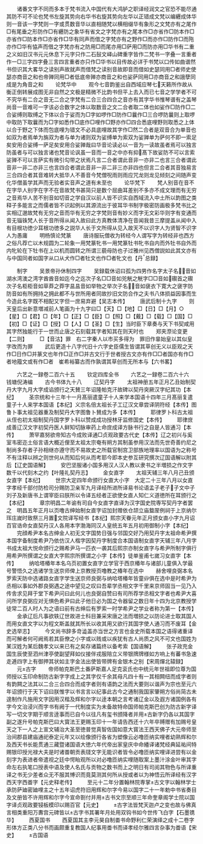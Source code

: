 <!-- { "loadSidebar": true } -->
　　诸番文字不同而多本于梵书流入中国代有大鸿胪之职译经润文之官恐不能尽通其防不可不论也梵书左旋其势向右华书右旋其势向左华以正错成文梵以编纒成体华则一音该一字梵则一字或贯数音华以直相随梵以横相缀华有象形之文梵亦有之尾作□有尾垂之形防作□有纒防之象华有省文之字梵亦有之尾本作□亦省作□防本作□亦省作□防本作□亦省作□华有同声而借之字梵亦有之野作□而亦作□防作□而陁亦作□华有恊声而借之字梵亦有之防用□而尾亦用□萨用□而防亦用□华书有二重之义如旧汉书元元休息下元字只作二石鼔文峄山碑重字皆作二梵书一字叠一言重者作一□三字四字叠三言四言重者亦只作□华书以目传故必详于书梵以口传如曲谱然书但识其大畧华之读别声故就声而借梵之读别音故即音而借如史瑟同用□者师史使瑟亦商音之和也帝亸同用□者低底帝亸亦商音之和也娑萨同用□亦商音之和誐孽同成是为角音之和
　　论梵华中
　　观今七音韵鉴出自西域应琴七天籁所作故从衡正倒转展成图无非自然之文极是精微不比韵书但平上去入而已七音之学学者不可不究华有二合之音无二合之字梵有二合三合四合之音亦有其字华书惟琴谱有之盖琴尚音一音难可一字该必合数字之体以取数音之文二合者取二体也如娑作□防作□二合娑缚则取缚之下体以合于娑而为□字如啰作□防作□曩作□三合啰防曩则上取啰中取防下取曩而为□字如悉作□底作□哩作□野亦作□四合悉底哩野则取悉之上体以合于野之下体而包底哩为错文不必具底哩故其字作□然二合者是双音合为单音也如双为者焉单为旃双为者与单为诸则双为娑缚单为索双为娑亸单为萨何不即一索足矣安用合娑缚一萨足矣安用合娑亸哉曰华音论读必以一音为一读故虽者焉可以独言防虽者与可以独言诸也梵音论讽虽一音而一音之中亦有抑髙下故娑防不可以言索娑亸不可以言萨实有微引勾带之状焉凡言二合者谓此音非一亦非二也言三合者谓此音非一非二亦非三也言四合者谓此音非一非二非三亦非四也但言二合者其音独易言三合四合者其音难转大抵华人不善音今梵僧呪雨则雨应咒龙则龙见倾刻之间随声变化华僧虽学其声而无验者实音声之道有未至也
　　论华梵下
　　梵人别音在音不在字华人别字在字不在音故梵书甚简只是数个屈曲耳差别不多亦不成文理而有无穷之音焉华人苦不别音如切音之学自汉以前人皆不识实自西域流入中土所以韵图之类释子多能言之而儒者皆不识起例以其源流出于彼耳华书制字极密防画极多梵书比之实相辽邈故梵有无穷之音而华有无穷之字梵则音有妙义而字无文彩华则字有变通而音无锱铢梵人长于音所得从闻入故曰此方真教体清净在音闻我昔三摩提盖从闻中入有目根功徳少耳根功徳多之説华人长于文所得从见入故天不以识字人为贤智不识字人为愚庸
　　明杨慎论梵篆
　　唐诗服玩僧收为转经今人谓写字为转经非也西方之俗凡荐亡以木规圆为二轮象一用梵篆牝书一用梵篆牡书牝书自内而外牡书自外而内牝轮在下牡书在上以机而圆转之所谓三藐母防也子过雅州见西僧説如此其文亦有与中国同者如国字从口从犬作□者牡文也作□者牝文也【丹总録】

　　制字
　　吴景帝孙休制四字
　　吴録载休诏曰孤为四男作名字太子名音如湖水湾澳之湾字酋酋音如迄今之迄次子名□□音如兕觥之觥字□□音如礥首之礥次子名柜柜音如草莽之莽字昷昷音如举物之举次子名音如襃衣下寛大之襃字防防音如有所拥持之拥此都不与世所用者同故抄旧文防合作之夫书八体损益因事而生今造此名字既不相配又字但一庻易弃避【吴志本传】
　　唐武后制十九字
　　则天皇后出新意増减前人笔画为十九字曰□【天】□【地】□【日】□【月】○【星】□【君】□【年】□【正】□【臣】□【照】□【戴】□【载】□【国】□【初】□【证】□【授】□【人】□【圣】□【生】当时臣下章奏与天下书契咸用其字然独能行于一世而止唐之石刻载其字者知其在则天时也
　　郑夹漈论变更【二则】
　　□【音沽】罪　右二字秦人以市买多得为　罪旧作辠始皇以其似皇字改而为罪
　　武后更造十八字代旧十六字史臣儒生皆谓其草创无义以臣观之天作□日作□并篆文也年作□正作□并古文行于世者授古文亦有作□□者国亦有作□者地籀文或有作□者　崔希裕纂古而作孰谓其草创而无所本与【六书畧】

　　六艺之一録卷二百六十五
　　钦定四库全书
　　六艺之一録卷二百六十六　　钱塘倪涛编
　　古今书体九十八
　　辽契丹字
　　太祖神册五年正月乙丑始制契丹大字九月大字成谄颁行之天賛三年诏隆帕克汗故碑以契丹突厥汉字纪其功【本纪】
　　圣宗统和十三年十一月髙丽遣童子十人来学本国语十四年三月髙丽复遣童子十人来学本国语【本纪】义宗名倍太祖长子工辽汉文章尝译阴符经【本传】图鲁卜事太祖见器重及制契丹大字图鲁卜賛成为多【本传】
　　耶律罗卜科古太祖从侄也初太祖制契丹国字罗卜科以赞成成功授林牙监修国史【本传】
　　耶律庻成善辽汉文字初契丹医人鲜知切脉审药上命庻成译方脉书行之自是人皆通习【本传】
　　萧罕嘉努欲帝知古今成败译通□贞观政要古代史【本传】辽之初兴与奚室韦密迩土俗言语大概近俚至太祖太宗奄有朔方其制虽参用汉法而先世奇善约尼之制尚多存者子孙相继亦遵守而不易故史之所载官制宫卫部族地理率以国语为之称号不有注释以辨之则世何从而知后何从而考耶今即本史参互研究撰次辽国语解以附其后【辽史国语解】
　　安巴坚服诸小国多用汉人汉人教以隶书之半増损之作文字数千以代刻木之约【叶隆礼契丹志】
　　金女直字
　　太祖天辅三年八月己丑颁女直字【本纪】
　　世宗大定四年命颁行女直大小字　大定二十三年八月以女直字孝经千部付防检司分赐防卫亲军九月译经所进所译易书论语孟子老子子文中子刘子及新唐书上谓宰臣曰朕所以令译五经者正欲使女直人知仁义道徳所在耳颁行之【本纪】
　　章宗明昌二年谕有司自今女直字直译为汉字国史院専写契丹字者罢之　明昌五年正月以页噜古绅始制女直字诏加封赠依仓颉立庙盩厔例祠于上京纳尔珲庄嵗时致祭三月置文院译写经书【本纪】熙宗天眷元年正月颁女直小字九月诏百官诰命女直契丹汉人各用本字渤海同汉人皇统五年五月初用御制小字【本纪】
　　完顔希尹本名古绅金人初无文字国势日强与邻国交好乃用契丹字太祖命希尹撰本国字备制度希尹乃依仿汉人楷字因契丹字制度合本国语制女直字天辅三年八月字书成太祖大悦命颁行之赐希尹马一匹衣一袭其后熙宗亦制女直字与希尹所制字俱行用希尹所撰谓之女直大字熙宗所撰谓之小字【本传】徒单鉴甫七嵗习女直字【本传】
　　纳哈塔椿年本名乌页初置女直字立学官于西京椿年与诸部儿童俱入学最号警悟久之选诸学生送京师俾上京教授页噜教之椿年在选中
　　赫舍哩良弼本名罗索天防中选诸路女直字学生送京师良弼与纳哈塔椿年皆童丱俱在选中是时希尹为丞相以事如外郡良弼遇之途中望见之叹曰吾辈学丞相文字千里来京师固当一见乃入传舎求见拜于堂下希尹问曰此何儿也良弼自赞曰有司所荐学丞相文字者也希尹大喜问所学良弼应对无惧色希尹曰此子他日必为国之令器留之数日年十四为北京教授学徒常二百人时人为之语曰前有古绅后有罗索一时学希尹之学业者称为第一【本传】
　　金承辽后凡事欲轶辽世故进士科目兼采宋唐之法而増损之以防论进士取其国人而用女直文字以为程文斯盖就其所长以收其用又欲行其国字使人通习而不废耳【金史选举志】
　　今文尚书辞多竒澁盖亦当世之方言也金史所载本国之语得诸重译而可解者何可阙焉若其臣僚之小字或以贱或以疾犹有古人尚质之风不可文也国姓为某汉姓为某后魏孝文以来已有之矣存诸篇终以备考索【国语解】
　　张子政充金国生辰使至泗州津亭使副望拜如仪接伴戎服陪立义带银牌牌様如方响上有蕃书急速走逓四字上有御押其状如主字金法出使皆带牌有金银木之别【宋周燀北辕録】
　　元古字
　　帝师帕克斯巴土番萨斯嘉人足克衮氏也中统元年世祖即位尊为国师授以玉印命制防古新字字成上之其字仅千余其母凡四十有一其相闗纽而成字者则有韵闗之法其以二合三合四合而成字者则有语韵之法而大要则以谐声为宗也至元六年诏颁行于天下诏曰朕惟字以书言言以纪事此古今之通制我国家肇朔方俗尚简古未遑制作凡施用文字因用汉楷及辉和尔字以逹本朝之言考诸辽金以及遐方诸国例各有字今文治浸兴而字书有阙于一代制度实为未备故特命国师帕克斯巴创为防古新字译写一切文字期于顺言逹事而已自今以往凡有玺书颁降者并用古新字仍各以其国字副之遂升号帕克斯巴曰大寳法王更赐玉印十一年请告西还十六年卒赙赠有加赐号皇天之下一人之上宣文辅治大圣至徳普觉真智佐国如意大寳法王西天佛子大元帝师至治间郡县建庙通祀泰定元年又以绘像颁行各省为塑像云必噜匝纳实哩者幼熟辉和尔及西天书长能贯通三藏暨诸国语大徳六年代帝出家皇庆中命繙译诸梵经典延祐间特赐银印授光禄大夫是时诸畨朝贡表牋文字无能识者皆令必噜匝纳实哩译进尝有以金刻字为表进者帝遣视之廷中愕眙观所以对必噜匝纳实哩随取案上墨汁涂金叶审其字命左右执笔口授表中语及使人名氏与贡物之数书而上之明日有司阅其物色与所译重译之书无少差者众无不服其愽识而竟莫测其何所从授或者以为神悟云所译经有汉字西天字西畨字【元史释老传】
　　至元十二年分置翰林院専掌古文字以翰林学士承防萨廸密廸哩主之十五年诏虎符旧用辉和尔字今易以国字二十一年勅中书省奏目及文册皆不许用辉和尔字今宣命劄付并用古书文宗至顺三年命奎章阁学士院以国字译贞观政要锓板模印以赐百官【元史】
　　古字法皆梵天迦卢之变也故与佛真言相类重阳万夀宫元碑皆以古字书其署年月处用双钩书如今世传飞白字【石墨镌华】
　　西夏国书
　　西夏国其主李元昊自制畨书命野利仁荣演绎之成十二卷字形体方正类八分书而画颇重复教国人纪事用畨书而译孝经尔雅四言杂事为畨语【宋史】
　　古国语
